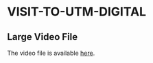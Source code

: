 # VISIT-TO-UTM-DIGITAL
## Large Video File
The video file is available [here](https://drive.google.com/file/d/1WcpZXvoDG86Yvu5FaxWkvi5R_qbmzmHq/view?usp=drive_link).

